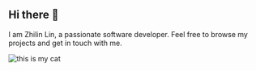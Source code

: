 ## Hi there 👋

I am Zhilin Lin, a passionate software developer. Feel free to browse my projects and get in touch with me.


![this is my cat](https://a.520gexing.com/uploads/allimg/2023092322/pqwgh2mc30k.jpg)
